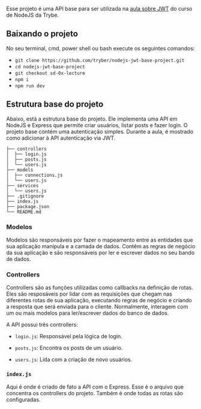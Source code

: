 Esse projeto é uma API base para ser utilizada na [aula sobre JWT](https://app.betrybe.com/course/back-end/autenticacao-e-upload-de-arquivos/nodejs-jwt-json-web-token/acf1c24f-d531-4cf0-be9b-2384e37799d7) do curso de NodeJS da Trybe.

##  Baixando o projeto

No seu terminal, cmd, power shell ou bash execute os seguintes comandos:

- `git clone https://github.com/tryber/nodejs-jwt-base-project.git`
- `cd nodejs-jwt-base-project`
- `git checkout sd-0x-lecture`
- `npm i`
- `npm run dev`

## Estrutura base do projeto

Abaixo, está a estrutura base do projeto. Ele implementa uma API em NodeJS e Express  que permite criar usuários, listar posts e fazer login. O projeto base contém uma autenticação simples. Durante a aula, é mostrado como adicionar à API autenticação via JWT.
 
```
├── controllers
│  ├── login.js
│  ├── posts.js
│  └── users.js
├── models
│  ├── connections.js
│  └── users.js
├── services
│  └── users.js
├── .gitignore
├── index.js
├── package.json
└── README.md
```

### Modelos

Modelos são responsáveis por fazer o mapeamento entre as entidades que sua aplicação manipula e a camada de dados. Contêm as regras de negócio da sua aplicação e são responsáveis por ler e escrever dados no seu bando de dados.

### Controllers

Controllers são as funções utilizadas como callbacks na definição de rotas.
Eles são resposáveis por lidar com as requisições que chegam nas diferentes rotas de sua aplicação, executando regras de negócio e criando a resposta que será enviada para o cliente. Normalmente, interagem com um ou mais modelos para ler/escrever dados do banco de dados.

A API possui três controllers:
  
  - `login.js`: Responsável pela lógica de login.

  - `posts.js`: Encontra os posts de um usuário.

  - `users.js`: Lida com a criação de novo usuários.
 
### `index.js`

Aqui é onde é criado de fato a API com o Express. Esse é o arquivo que concentra os controllers do projeto. Também é onde todas as rotas são configuradas.
